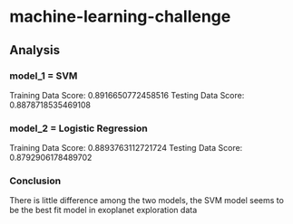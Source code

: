 # machine-learning-challenge
## Analysis
### model_1 = SVM
Training Data Score: 0.8916650772458516
Testing Data Score: 0.8878718535469108
### model_2 = Logistic Regression
Training Data Score: 0.8893763112721724
Testing Data Score: 0.8792906178489702
### Conclusion
There is little difference among the two models, the SVM model seems to be the best fit model in exoplanet exploration data
